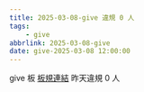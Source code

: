```yaml
---
title: 2025-03-08-give 違規 0 人
tags:
    - give
abbrlink: 2025-03-08-give
date: give-2025-03-08 12:00:00
---
```

give 板 [板規連結](https://www.ptt.cc/bbs/give/M.1612495900.A.C32.html)
昨天違規 0 人
